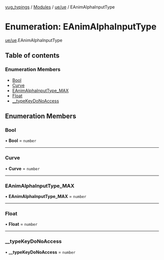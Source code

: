 [yug_typings](../README.md) / [Modules](../modules.md) / [ue/ue](../modules/ue_ue.md) / EAnimAlphaInputType

# Enumeration: EAnimAlphaInputType

[ue/ue](../modules/ue_ue.md).EAnimAlphaInputType

## Table of contents

### Enumeration Members

- [Bool](ue_ue.EAnimAlphaInputType.md#bool)
- [Curve](ue_ue.EAnimAlphaInputType.md#curve)
- [EAnimAlphaInputType\_MAX](ue_ue.EAnimAlphaInputType.md#eanimalphainputtype_max)
- [Float](ue_ue.EAnimAlphaInputType.md#float)
- [\_\_typeKeyDoNoAccess](ue_ue.EAnimAlphaInputType.md#__typekeydonoaccess)

## Enumeration Members

### Bool

• **Bool** = `number`

___

### Curve

• **Curve** = `number`

___

### EAnimAlphaInputType\_MAX

• **EAnimAlphaInputType\_MAX** = `number`

___

### Float

• **Float** = `number`

___

### \_\_typeKeyDoNoAccess

• **\_\_typeKeyDoNoAccess** = `number`
